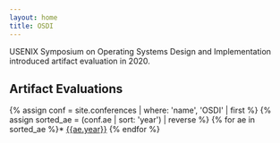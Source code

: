 ```yaml
---
layout: home
title: OSDI
---
```


USENIX Symposium on Operating Systems Design and Implementation introduced artifact evaluation in 2020.

## Artifact Evaluations

{% assign conf = site.conferences | where: 'name', 'OSDI' | first %}
{% assign sorted_ae = (conf.ae | sort: 'year') | reverse %}
{% for ae in sorted_ae %}* [{{ae.year}}]({{ae.location}})
{% endfor %}